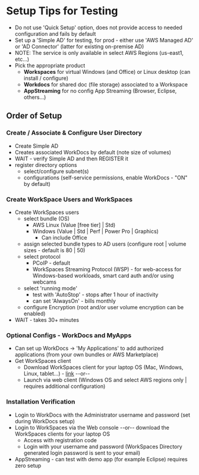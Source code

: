 # Setup Tips for Testing

- Do not use 'Quick Setup' option, does not provide access to needed configuration and fails by default
- Set up a 'Simple AD' for testing, for prod - either use 'AWS Managed AD' or 'AD Connector' (latter for existing on-premise AD)
- NOTE: The service is only available in select AWS Regions (us-east1, etc...)
- Pick the appropriate product
    - **Workspaces** for virtual Windows (and Office) or Linux desktop (can install / configure)
    - **Workdocs** for shared doc (file storage) associated to a Workspace
    - **AppStreaming** for no config App Streaming (Browser, Eclipse, others...)

## Order of Setup

### Create / Associate & Configure  User Directory
- Create Simple AD
- Creates associated WorkDocs by default (note size of volumes)
- WAIT - verify Simple AD and then REGISTER it
- register directory options
    - select/configure subnet(s)
    - configurations (self-service permissions, enable WorkDocs - "ON" by default)
    
### Create WorkSpace Users and WorkSpaces
- Create WorkSpaces users 
    - select bundle (OS)
        - AWS Linux (Value [free tier] | Std)
        - Windows (Value | Std | Perf | Power Pro | Graphics)
            - Can include Office
    - assign selected bundle types to AD users (configure root | volume sizes - default is 80 | 50)
    - select protocol
        - PCoIP - default
        - WorkSpaces Streaming Protocol (WSP) - for web-access for Windows-based workloads, smart card auth and/or using webcams
    - select 'running mode'
        - test with 'AutoStop' - stops after 1 hour of inactivity
        - can set 'AlwaysOn' - bills monthly
    - configure Encryption (root and/or user volume encryption can be enabled)
- WAIT - takes 30+ minutes

### Optional Configs - WorkDocs and MyApps
- Can set up WorkDocs -> 'My Applications' to add authorized applications (from your own bundles or AWS Marketplace)
- Get WorkSpaces client
    - Download WorkSpaces client for your laptop OS (Mac, Windows, Linux, tablet...) - [link](https://clients.amazonworkspaces.com/) --or--
    - Launch via web client (Windows OS and select AWS regions only | requires additional configuration)

### Installation Verification
- Login to WorkDocs with the Administrator username and password (set during WorkDocs setup)
- Login to WorkSpaces via the Web console --or-- download the WorkSpaces clients for your laptop OS
    - Access with registration code
    - Login with your username and password (WorkSpaces Directory generated login password is sent to your email)
- AppStreaming - can test with demo app (for example Eclipse) requires zero setup
